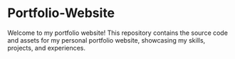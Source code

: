 # Portfolio-Website
Welcome to my portfolio website! This repository contains the source code and assets for my personal portfolio website, showcasing my skills, projects, and experiences.
